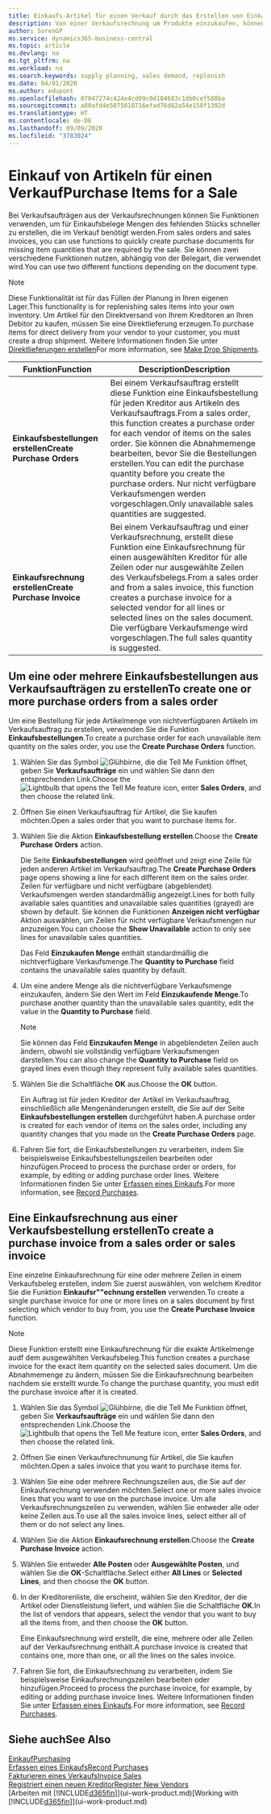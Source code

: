 ```yaml
---
title: Einkaufs-Artikel für einen Verkauf durch das Erstellen von Einkaufsrechnungen | Microsoft Docs
description: Von einer Verkaufsrechnung um Produkte einzukaufen, können Sie eine Einkaufsrechnung für einen Kreditor oder Lieferanten einen erstellen.
author: SorenGP
ms.service: dynamics365-business-central
ms.topic: article
ms.devlang: na
ms.tgt_pltfrm: na
ms.workload: na
ms.search.keywords: supply planning, sales demand, replenish
ms.date: 04/01/2020
ms.author: edupont
ms.openlocfilehash: 07047274c424e4cd09c0d184603c1db0cef588ba
ms.sourcegitcommit: a80afd4e5075018716efad76d82a54e158f1392d
ms.translationtype: HT
ms.contentlocale: de-DE
ms.lasthandoff: 09/09/2020
ms.locfileid: "3783024"
---
```

# <a name="purchase-items-for-a-sale"></a><span data-ttu-id="fd203-103">Einkauf von Artikeln für einen Verkauf</span><span class="sxs-lookup"><span data-stu-id="fd203-103">Purchase Items for a Sale</span></span>
<span data-ttu-id="fd203-104">Bei Verkaufsaufträgen aus der Verkaufsrechnungen können Sie Funktionen verwenden, um für Einkaufsbelege Mengen des fehlenden Stücks schneller zu erstellen, die im Verkauf benötigt werden.</span><span class="sxs-lookup"><span data-stu-id="fd203-104">From sales orders and sales invoices, you can use functions to quickly create purchase documents for missing item quantities that are required by the sale.</span></span> <span data-ttu-id="fd203-105">Sie können zwei verschiedene Funktionen nutzen, abhängig von der Belegart, die verwendet wird.</span><span class="sxs-lookup"><span data-stu-id="fd203-105">You can use two different functions depending on the document type.</span></span>

> [!Note]
> <span data-ttu-id="fd203-106">Diese Funktionalität ist für das Füllen der Planung in Ihren eigenen Lager.</span><span class="sxs-lookup"><span data-stu-id="fd203-106">This functionality is for replenishing sales items into your own inventory.</span></span> <span data-ttu-id="fd203-107">Um Artikel für den Direktversand von Ihrem Kreditoren an Ihren Debitor zu kaufen, müssen Sie eine Direktlieferung erzeugen.</span><span class="sxs-lookup"><span data-stu-id="fd203-107">To purchase items for direct delivery from your vendor to your customer, you must create a drop shipment.</span></span> <span data-ttu-id="fd203-108">Weitere Informationen finden Sie unter [Direktlieferungen erstellen](sales-how-drop-shipment.md)</span><span class="sxs-lookup"><span data-stu-id="fd203-108">For more information, see [Make Drop Shipments](sales-how-drop-shipment.md).</span></span>   

|<span data-ttu-id="fd203-109">Funktion</span><span class="sxs-lookup"><span data-stu-id="fd203-109">Function</span></span>|<span data-ttu-id="fd203-110">Description</span><span class="sxs-lookup"><span data-stu-id="fd203-110">Description</span></span>|
|--------|-----------|
|<span data-ttu-id="fd203-111">**Einkaufsbestellungen erstellen**</span><span class="sxs-lookup"><span data-stu-id="fd203-111">**Create Purchase Orders**</span></span>|<span data-ttu-id="fd203-112">Bei einem Verkaufsauftrag erstellt diese Funktion eine Einkaufsbestellung für jeden Kreditor aus Artikeln des Verkaufsauftrags.</span><span class="sxs-lookup"><span data-stu-id="fd203-112">From a sales order, this function creates a purchase order for each vendor of items on the sales order.</span></span> <span data-ttu-id="fd203-113">Sie können die Abnahmemenge bearbeiten, bevor Sie die Bestellungen erstellen.</span><span class="sxs-lookup"><span data-stu-id="fd203-113">You can edit the purchase quantity before you create the purchase orders.</span></span> <span data-ttu-id="fd203-114">Nur nicht verfügbare Verkaufsmengen werden vorgeschlagen.</span><span class="sxs-lookup"><span data-stu-id="fd203-114">Only unavailable sales quantities are suggested.</span></span>
|<span data-ttu-id="fd203-115">**Einkaufsrechnung erstellen**</span><span class="sxs-lookup"><span data-stu-id="fd203-115">**Create Purchase Invoice**</span></span>|<span data-ttu-id="fd203-116">Bei einem Verkaufsauftrag und einer Verkaufsrechnung, erstellt diese Funktion eine Einkaufsrechnung für einen ausgewählten Kreditor für alle Zeilen oder nur ausgewählte Zeilen des Verkaufsbelegs.</span><span class="sxs-lookup"><span data-stu-id="fd203-116">From a sales order and from a sales invoice, this function creates a purchase invoice for a selected vendor for all lines or selected lines on the sales document.</span></span> <span data-ttu-id="fd203-117">Die verfügbare Verkaufsmenge wird vorgeschlagen.</span><span class="sxs-lookup"><span data-stu-id="fd203-117">The full sales quantity is suggested.</span></span>|

## <a name="to-create-one-or-more-purchase-orders-from-a-sales-order"></a><span data-ttu-id="fd203-118">Um eine oder mehrere Einkaufsbestellungen aus Verkaufsaufträgen zu erstellen</span><span class="sxs-lookup"><span data-stu-id="fd203-118">To create one or more purchase orders from a sales order</span></span>
<span data-ttu-id="fd203-119">Um eine Bestellung für jede Artikelmenge von nichtverfügbaren Artikeln im Verkaufsauftrag zu erstellen, verwenden Sie die Funktion **Einkaufsbestellungen**.</span><span class="sxs-lookup"><span data-stu-id="fd203-119">To create a purchase order for each unavailable item quantity on the sales order, you use the **Create Purchase Orders** function.</span></span>

1. <span data-ttu-id="fd203-120">Wählen Sie das Symbol ![Glühbirne, die die Tell Me Funktion öffnet](media/ui-search/search_small.png "Sagen Sie mir, was Sie tun wollen"), geben Sie **Verkaufsaufträge** ein und wählen Sie dann den entsprechenden Link.</span><span class="sxs-lookup"><span data-stu-id="fd203-120">Choose the ![Lightbulb that opens the Tell Me feature](media/ui-search/search_small.png "Tell me what you want to do") icon, enter **Sales Orders**, and then choose the related link.</span></span>
2. <span data-ttu-id="fd203-121">Öffnen Sie einen Verkaufsauftrag für Artikel, die Sie kaufen möchten.</span><span class="sxs-lookup"><span data-stu-id="fd203-121">Open a sales order that you want to purchase items for.</span></span>
3. <span data-ttu-id="fd203-122">Wählen Sie die Aktion **Einkaufsbestellung erstellen**.</span><span class="sxs-lookup"><span data-stu-id="fd203-122">Choose the **Create Purchase Orders** action.</span></span>

    <span data-ttu-id="fd203-123">Die Seite **Einkaufsbestellungen** wird geöffnet und zeigt eine Zeile für jeden anderen Artikel im Verkaufsauftrag.</span><span class="sxs-lookup"><span data-stu-id="fd203-123">The **Create Purchase Orders** page opens showing a line for each different item on the sales order.</span></span> <span data-ttu-id="fd203-124">Zeilen für verfügbare und nicht verfügbare (abgeblendet) Verkaufsmengen werden standardmäßig angezeigt.</span><span class="sxs-lookup"><span data-stu-id="fd203-124">Lines for both fully available sales quantities and unavailable sales quantities (grayed) are shown by default.</span></span> <span data-ttu-id="fd203-125">Sie können die Funktionen **Anzeigen nicht verfügbar** Aktion auswählen, um Zeilen für nicht verfügbare Verkaufsmengen nur anzuzeigen.</span><span class="sxs-lookup"><span data-stu-id="fd203-125">You can choose the **Show Unavailable** action to only see lines for unavailable sales quantities.</span></span>

    <span data-ttu-id="fd203-126">Das Feld **Einzukaufen Menge** enthält standardmäßig die nichtverfügbare Verkaufsmenge.</span><span class="sxs-lookup"><span data-stu-id="fd203-126">The **Quantity to Purchase** field contains the unavailable sales quantity by default.</span></span>
4. <span data-ttu-id="fd203-127">Um eine andere Menge als die nichtverfügbare Verkaufsmenge einzukaufen, ändern Sie den Wert im Feld **Einzukaufende Menge**.</span><span class="sxs-lookup"><span data-stu-id="fd203-127">To purchase another quantity than the unavailable sales quantity, edit the value in the **Quantity to Purchase** field.</span></span>

    > [!NOTE]  
    >   <span data-ttu-id="fd203-128">Sie können das Feld **Einzukaufen Menge** in abgeblendeten Zeilen auch ändern, obwohl sie vollständig verfügbare Verkaufsmengen darstellen.</span><span class="sxs-lookup"><span data-stu-id="fd203-128">You can also change the **Quantity to Purchase** field on grayed lines even though they represent fully available sales quantities.</span></span>
5. <span data-ttu-id="fd203-129">Wählen Sie die Schaltfläche **OK** aus.</span><span class="sxs-lookup"><span data-stu-id="fd203-129">Choose the **OK** button.</span></span>

    <span data-ttu-id="fd203-130">Ein Auftrag ist für jeden Kreditor der Artikel im Verkaufsauftrag, einschließlich alle Mengenänderungen erstellt, die Sie auf der Seite **Einkaufsbestellungen erstellen** durchgeführt haben.</span><span class="sxs-lookup"><span data-stu-id="fd203-130">A purchase order is created for each vendor of items on the sales order, including any quantity changes that you made on the **Create Purchase Orders** page.</span></span>
7. <span data-ttu-id="fd203-131">Fahren Sie fort, die Einkaufsbestellungen zu verarbeiten, indem Sie beispielsweise Einkaufsbestellungszeilen bearbeiten oder hinzufügen.</span><span class="sxs-lookup"><span data-stu-id="fd203-131">Proceed to process the purchase order or orders, for example, by editing or adding purchase order lines.</span></span> <span data-ttu-id="fd203-132">Weitere Informationen finden Sie unter [Erfassen eines Einkaufs](purchasing-how-record-purchases.md).</span><span class="sxs-lookup"><span data-stu-id="fd203-132">For more information, see [Record Purchases](purchasing-how-record-purchases.md).</span></span>


## <a name="to-create-a-purchase-invoice-from-a-sales-order-or-sales-invoice"></a><span data-ttu-id="fd203-133">Eine Einkaufsrechnung aus einer Verkaufsbestellung erstellen</span><span class="sxs-lookup"><span data-stu-id="fd203-133">To create a purchase invoice from a sales order or sales invoice</span></span>
<span data-ttu-id="fd203-134">Eine einzelne Einkaufsrechnung für eine oder mehrere Zeilen in einem Verkaufsbeleg erstellen, indem Sie zuerst auswählen, von welchem Kreditor Sie die Funktion **Einkaufsr""echnung erstellen** verwenden.</span><span class="sxs-lookup"><span data-stu-id="fd203-134">To create a single purchase invoice for one or more lines on a sales document by first selecting which vendor to buy from, you use the **Create Purchase Invoice** function.</span></span>

> [!NOTE]  
>   <span data-ttu-id="fd203-135">Diese Funktion erstellt eine Einkaufsrechnung für die exakte Artikelmenge audf dem ausgewählten Verkaufsbeleg.</span><span class="sxs-lookup"><span data-stu-id="fd203-135">This function creates a purchase invoice for the exact item quantity on the selected sales document.</span></span> <span data-ttu-id="fd203-136">Um die Abnahmemenge zu ändern, müssen Sie die Einkaufsrechnung bearbeiten nachdem sie erstellt wurde.</span><span class="sxs-lookup"><span data-stu-id="fd203-136">To change the purchase quantity, you must edit the purchase invoice after it is created.</span></span>  

1. <span data-ttu-id="fd203-137">Wählen Sie das Symbol ![Glühbirne, die die Tell Me Funktion öffnet](media/ui-search/search_small.png "Sagen Sie mir, was Sie tun wollen"), geben Sie **Verkaufsaufträge** ein und wählen Sie dann den entsprechenden Link.</span><span class="sxs-lookup"><span data-stu-id="fd203-137">Choose the ![Lightbulb that opens the Tell Me feature](media/ui-search/search_small.png "Tell me what you want to do") icon, enter **Sales Orders**, and then choose the related link.</span></span>
2. <span data-ttu-id="fd203-138">Öffnen Sie einen Verkaufsrechnunung für Artikel, die Sie kaufen möchten.</span><span class="sxs-lookup"><span data-stu-id="fd203-138">Open a sales invoice that you want to purchase items for.</span></span>
3. <span data-ttu-id="fd203-139">Wählen Sie eine oder mehrere Rechnungszeilen aus, die Sie auf der Einkaufsrechnung verwenden möchten.</span><span class="sxs-lookup"><span data-stu-id="fd203-139">Select one or more sales invoice lines that you want to use on the purchase invoice.</span></span> <span data-ttu-id="fd203-140">Um alle Verkaufsrechnungszeilen zu verwenden, wählen Sie entweder alle oder keine Zeilen aus.</span><span class="sxs-lookup"><span data-stu-id="fd203-140">To use all the sales invoice lines, select either all of them or do not select any lines.</span></span>
4. <span data-ttu-id="fd203-141">Wählen Sie die Aktion **Einkaufsrechnung erstellen**.</span><span class="sxs-lookup"><span data-stu-id="fd203-141">Choose the **Create Purchase Invoice** action.</span></span>
5. <span data-ttu-id="fd203-142">Wählen Sie entweder **Alle Posten** oder **Ausgewählte Posten**, und wählen Sie die **OK**-Schaltfläche.</span><span class="sxs-lookup"><span data-stu-id="fd203-142">Select either **All Lines** or **Selected Lines**, and then choose the **OK** button.</span></span>  
6. <span data-ttu-id="fd203-143">In der Kreditorenliste, die erscheint, wählen Sie den Kreditor, der die Artikel oder Dienstleistung liefert, und wählen Sie die Schaltfläche **OK**.</span><span class="sxs-lookup"><span data-stu-id="fd203-143">In the list of vendors that appears, select the vendor that you want to buy all the items from, and then choose the **OK** button.</span></span>

    <span data-ttu-id="fd203-144">Eine Einkaufsrechnung wird erstellt, die eine, mehrere oder alle Zeilen auf der Verkaufsrechnung enthält.</span><span class="sxs-lookup"><span data-stu-id="fd203-144">A purchase invoice is created that contains one, more than one, or all the lines on the sales invoice.</span></span>
7. <span data-ttu-id="fd203-145">Fahren Sie fort, die Einkaufsrechnung zu verarbeiten, indem Sie beispielsweise Einkaufsrechnungszeilen bearbeiten oder hinzufügen.</span><span class="sxs-lookup"><span data-stu-id="fd203-145">Proceed to process the purchase invoice, for example, by editing or adding purchase invoice lines.</span></span> <span data-ttu-id="fd203-146">Weitere Informationen finden Sie unter [Erfassen eines Einkaufs](purchasing-how-record-purchases.md).</span><span class="sxs-lookup"><span data-stu-id="fd203-146">For more information, see [Record Purchases](purchasing-how-record-purchases.md).</span></span>

## <a name="see-also"></a><span data-ttu-id="fd203-147">Siehe auch</span><span class="sxs-lookup"><span data-stu-id="fd203-147">See Also</span></span>
[<span data-ttu-id="fd203-148">Einkauf</span><span class="sxs-lookup"><span data-stu-id="fd203-148">Purchasing</span></span>](purchasing-manage-purchasing.md)  
[<span data-ttu-id="fd203-149">Erfassen eines Einkaufs</span><span class="sxs-lookup"><span data-stu-id="fd203-149">Record Purchases</span></span>](purchasing-how-record-purchases.md)  
[<span data-ttu-id="fd203-150">Fakturieren eines Verkaufs</span><span class="sxs-lookup"><span data-stu-id="fd203-150">Invoice Sales</span></span>](sales-how-invoice-sales.md)  
[<span data-ttu-id="fd203-151">Registriert einen neuen Kreditor</span><span class="sxs-lookup"><span data-stu-id="fd203-151">Register New Vendors</span></span>](purchasing-how-register-new-vendors.md)  
<span data-ttu-id="fd203-152">[Arbeiten mit [!INCLUDE[d365fin](includes/d365fin_md.md)]](ui-work-product.md)</span><span class="sxs-lookup"><span data-stu-id="fd203-152">[Working with [!INCLUDE[d365fin](includes/d365fin_md.md)]](ui-work-product.md)</span></span>
